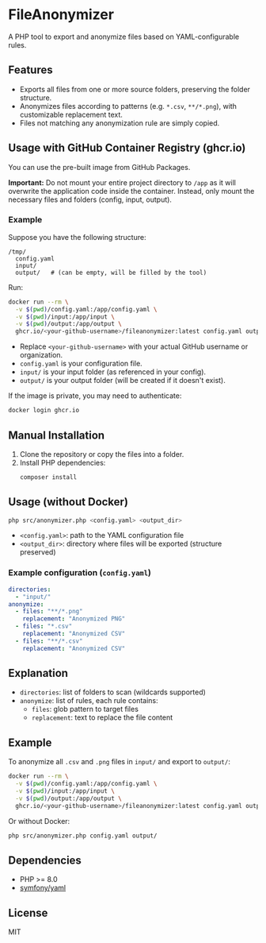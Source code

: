 # FileAnonymizer

A PHP tool to export and anonymize files based on YAML-configurable rules.

## Features
- Exports all files from one or more source folders, preserving the folder structure.
- Anonymizes files according to patterns (e.g. `*.csv`, `**/*.png`), with customizable replacement text.
- Files not matching any anonymization rule are simply copied.

## Usage with GitHub Container Registry (ghcr.io)
You can use the pre-built image from GitHub Packages.

**Important:** Do not mount your entire project directory to `/app` as it will overwrite the application code inside the container. Instead, only mount the necessary files and folders (config, input, output).

### Example
Suppose you have the following structure:
```
/tmp/
  config.yaml
  input/
  output/   # (can be empty, will be filled by the tool)
```
Run:
```bash
docker run --rm \
  -v $(pwd)/config.yaml:/app/config.yaml \
  -v $(pwd)/input:/app/input \
  -v $(pwd)/output:/app/output \
  ghcr.io/<your-github-username>/fileanonymizer:latest config.yaml output/
```
- Replace `<your-github-username>` with your actual GitHub username or organization.
- `config.yaml` is your configuration file.
- `input/` is your input folder (as referenced in your config).
- `output/` is your output folder (will be created if it doesn't exist).

If the image is private, you may need to authenticate:
```bash
docker login ghcr.io
```

## Manual Installation
1. Clone the repository or copy the files into a folder.
2. Install PHP dependencies:
   ```bash
   composer install
   ```

## Usage (without Docker)

```bash
php src/anonymizer.php <config.yaml> <output_dir>
```
- `<config.yaml>`: path to the YAML configuration file
- `<output_dir>`: directory where files will be exported (structure preserved)

### Example configuration (`config.yaml`)
```yaml
directories:
  - "input/"
anonymize:
  - files: "**/*.png"
    replacement: "Anonymized PNG"
  - files: "*.csv"
    replacement: "Anonymized CSV"
  - files: "**/*.csv"
    replacement: "Anonymized CSV"
```

## Explanation
- `directories`: list of folders to scan (wildcards supported)
- `anonymize`: list of rules, each rule contains:
  - `files`: glob pattern to target files
  - `replacement`: text to replace the file content

## Example
To anonymize all `.csv` and `.png` files in `input/` and export to `output/`:
```bash
docker run --rm \
  -v $(pwd)/config.yaml:/app/config.yaml \
  -v $(pwd)/input:/app/input \
  -v $(pwd)/output:/app/output \
  ghcr.io/<your-github-username>/fileanonymizer:latest config.yaml output/
```
Or without Docker:
```bash
php src/anonymizer.php config.yaml output/
```

## Dependencies
- PHP >= 8.0
- [symfony/yaml](https://packagist.org/packages/symfony/yaml)

## License
MIT
